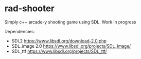 # rad-shooter

Simply c++ arcade-y shooting game using SDL. Work in progress

Dependencies:
 - SDL2 https://www.libsdl.org/download-2.0.php
 - SDL_image 2.0 https://www.libsdl.org/projects/SDL_image/
 - SDL_ttf https://www.libsdl.org/projects/SDL_ttf/
